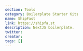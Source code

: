 ```yaml
---
section: Tools
category: Boilerplate Starter Kits
name: ShipFast
link: https://shipfa.st
description: NextJS boilerplate.
twitter:
creator:
tags: []
---
```

